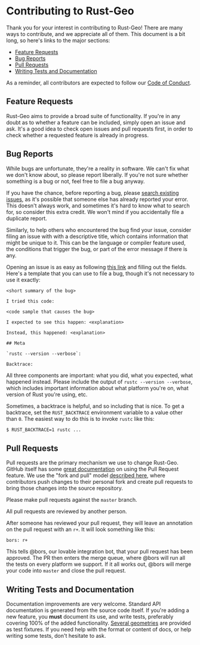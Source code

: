 # Contributing to Rust-Geo
[contributing-to-rust]: #contributing-to-rust-geo

Thank you for your interest in contributing to Rust-Geo! There are many ways to
contribute, and we appreciate all of them. This document is a bit long, so here's links to the major sections:

* [Feature Requests](#feature-requests)
* [Bug Reports](#bug-reports)
* [Pull Requests](#pull-requests)
* [Writing Tests and Documentation](#writing-documentation)

As a reminder, all contributors are expected to follow our [Code of Conduct][coc].

[coc]: https://github.com/georust/rust-geo/blob/master/CODE_OF_CONDUCT.md

## Feature Requests
[feature-requests]: #feature-requests

Rust-Geo aims to provide a broad suite of functionality. If you're in any doubt as to whether a feature can be included, simply open an issue and ask. It's a good idea to check open issues and pull requests first, in order to check whether a requested feature is already in progress.

## Bug Reports
[bug-reports]: #bug-reports

While bugs are unfortunate, they're a reality in software. We can't fix what we
don't know about, so please report liberally. If you're not sure whether something is a bug or not, feel free to file a bug anyway.

If you have the chance, before reporting a bug, please [search existing
issues](https://github.com/georust/rust-geo/search?q=&type=Issues&utf8=✓),
as it's possible that someone else has already reported your error. This doesn't
always work, and sometimes it's hard to know what to search for, so consider this
extra credit. We won't mind if you accidentally file a duplicate report.

Similarly, to help others who encountered the bug find your issue,
consider filing an issue with with a descriptive title, which contains information that might be unique to it.
This can be the language or compiler feature used, the conditions that trigger the bug,
or part of the error message if there is any.

Opening an issue is as easy as following [this
link](https://github.com/georust/rust-geo/issues/new) and filling out the fields.
Here's a template that you can use to file a bug, though it's not necessary to
use it exactly:

    <short summary of the bug>

    I tried this code:

    <code sample that causes the bug>

    I expected to see this happen: <explanation>

    Instead, this happened: <explanation>

    ## Meta

    `rustc --version --verbose`:

    Backtrace:

All three components are important: what you did, what you expected, what
happened instead. Please include the output of `rustc --version --verbose`,
which includes important information about what platform you're on, what
version of Rust you're using, etc.

Sometimes, a backtrace is helpful, and so including that is nice. To get
a backtrace, set the `RUST_BACKTRACE` environment variable to a value
other than `0`. The easiest way
to do this is to invoke `rustc` like this:

```bash
$ RUST_BACKTRACE=1 rustc ...
```

## Pull Requests
[pull-requests]: #pull-requests

Pull requests are the primary mechanism we use to change Rust-Geo. GitHub itself has some [great documentation][about-pull-requests] on using the Pull Request feature. We use the "fork and pull" model [described here][development-models], where contributors push changes to their personal fork and create pull requests to
bring those changes into the source repository.

[about-pull-requests]: https://help.github.com/articles/about-pull-requests/
[development-models]: https://help.github.com/articles/about-collaborative-development-models/

Please make pull requests against the `master` branch.

All pull requests are reviewed by another person.

After someone has reviewed your pull request, they will leave an annotation
on the pull request with an `r+`. It will look something like this:

    bors: r+

This tells @bors, our lovable integration bot, that your pull request has
been approved. The PR then enters the merge queue, where @bors
will run all the tests on every platform we support. If it all works out,
@bors will merge your code into `master` and close the pull request.

## Writing Tests and Documentation
[writing-documentation]: #writing-documentation

Documentation improvements are very welcome. Standard API documentation is generated from the source code itself. If you're adding a new feature, you **must** document its use, and write tests, preferably covering 100% of the added functionality. [Several geometries](geo/src/algorithm/test_fixtures) are provided as test fixtures. If you need help with the format or content of docs, or help writing some tests, don't hesitate to ask.
